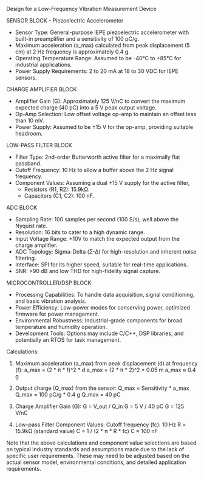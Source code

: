 Design for a Low-Frequency Vibration Measurement Device

SENSOR BLOCK - Piezoelectric Accelerometer
- Sensor Type: General-purpose IEPE piezoelectric accelerometer with built-in preamplifier and a sensitivity of 100 pC/g.
- Maximum acceleration (a_max) calculated from peak displacement (5 cm) at 2 Hz frequency is approximately 0.4 g.
- Operating Temperature Range: Assumed to be -40°C to +85°C for industrial applications.
- Power Supply Requirements: 2 to 20 mA at 18 to 30 VDC for IEPE sensors.

CHARGE AMPLIFIER BLOCK
- Amplifier Gain (G): Approximately 125 V/nC to convert the maximum expected charge (40 pC) into a 5 V peak output voltage.
- Op-Amp Selection: Low offset voltage op-amp to maintain an offset less than 10 mV.
- Power Supply: Assumed to be ±15 V for the op-amp, providing suitable headroom.

LOW-PASS FILTER BLOCK
- Filter Type: 2nd-order Butterworth active filter for a maximally flat passband.
- Cutoff Frequency: 10 Hz to allow a buffer above the 2 Hz signal frequency.
- Component Values: Assuming a dual ±15 V supply for the active filter,
  - Resistors (R1, R2): 15.9kΩ.
  - Capacitors (C1, C2): 100 nF.

ADC BLOCK
- Sampling Rate: 100 samples per second (100 S/s), well above the Nyquist rate.
- Resolution: 16 bits to cater to a high dynamic range.
- Input Voltage Range: ±10V to match the expected output from the charge amplifier.
- ADC Topology: Sigma-Delta (Σ-Δ) for high-resolution and inherent noise filtering.
- Interface: SPI for its higher speed, suitable for real-time applications.
- SNR: >90 dB and low THD for high-fidelity signal capture.

MICROCONTROLLER/DSP BLOCK
- Processing Capabilities: To handle data acquisition, signal conditioning, and basic vibration analysis.
- Power Efficiency: Low-power modes for conserving power, optimized firmware for power management.
- Environmental Robustness: Industrial-grade components for broad temperature and humidity operation.
- Development Tools: Options may include C/C++, DSP libraries, and potentially an RTOS for task management.

Calculations:
1. Maximum acceleration (a_max) from peak displacement (d) at frequency (f):
   a_max = (2 * π * f)^2 * d
   a_max = (2 * π * 2)^2 * 0.05 m
   a_max ≈ 0.4 g

2. Output charge (Q_max) from the sensor:
   Q_max = Sensitivity * a_max
   Q_max = 100 pC/g * 0.4 g
   Q_max = 40 pC

3. Charge Amplifier Gain (G):
   G = V_out / Q_in
   G = 5 V / 40 pC
   G = 125 V/nC

4. Low-pass Filter Component Values:
   Cutoff frequency (fc): 10 Hz
   R = 15.9kΩ (standard value)
   C = 1 / (2 * π * R * fc)
   C ≈ 100 nF

Note that the above calculations and component value selections are based on typical industry standards and assumptions made due to the lack of specific user requirements. These may need to be adjusted based on the actual sensor model, environmental conditions, and detailed application requirements.